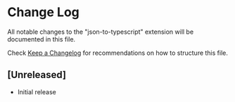 # Change Log
All notable changes to the "json-to-typescript" extension will be documented in this file.

Check [Keep a Changelog](http://keepachangelog.com/) for recommendations on how to structure this file.

## [Unreleased]
- Initial release